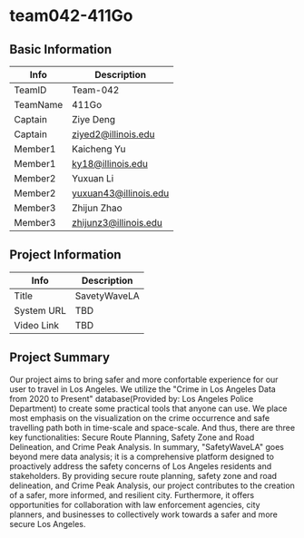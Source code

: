 # team042-411Go

## Basic Information

|   Info      |        Description     |
| ----------- | ---------------------- |
| TeamID      |        Team-042        |
| TeamName    |         411Go          |
| Captain     |       Ziye Deng        |
| Captain     |   ziyed2@illinois.edu  |
| Member1     |       Kaicheng Yu      |
| Member1     |   ky18@illinois.edu    |
| Member2     |        Yuxuan Li       |
| Member2     |  yuxuan43@illinois.edu |
| Member3     |      Zhijun Zhao       |
| Member3     | zhijunz3@illinois.edu  |

## Project Information

|   Info      |        Description     |
| ----------- | ---------------------- |
|  Title      |       SavetyWaveLA     |
| System URL  |            TBD         |
| Video Link  |            TBD         |

## Project Summary

Our project aims to bring safer and more confortable experience for our user to travel in Los Angeles. We utilize the "Crime in Los Angeles Data from 2020 to Present" database(Provided by: Los Angeles Police Department) to create some practical tools that anyone can use. We place most emphasis on the visualization on the crime occurrence and safe travelling path both in time-scale and space-scale. And thus, there are three key functionalities: Secure Route Planning, Safety Zone and Road Delineation, and Crime Peak Analysis.
In summary, "SafetyWaveLA" goes beyond mere data analysis; it is a comprehensive platform designed to proactively address the safety concerns of Los Angeles residents and stakeholders. By providing secure route planning, safety zone and road delineation, and Crime Peak Analysis, our project contributes to the creation of a safer, more informed, and resilient city. Furthermore, it offers opportunities for collaboration with law enforcement agencies, city planners, and businesses to collectively work towards a safer and more secure Los Angeles.
